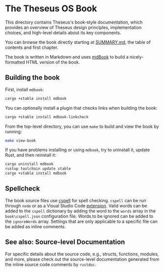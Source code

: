 # The Theseus OS Book

This directory contains Theseus's book-style documentation, which provides an overview of Theseus design principles, implementation choices, and high-level details about its key components.

You can browse the book directly starting at [SUMMARY.md](src/SUMMARY.md), the table of contents and first chapter.

The book is written in Markdown and uses [mdBook](https://rust-lang-nursery.github.io/mdBook/) to build a nicely-formatted HTML version of the book.

## Building the book

First, install `mdbook`:
```sh
cargo +stable install mdbook
```

You can optionally install a plugin that checks links when building the book:
```sh
cargo +stable install mdbook-linkcheck
```

From the top-level directory, you can use `make` to build and view the book by running:
```sh
make view-book
```

If you have problems installing or using `mdbook`, try to uninstall it, update Rust, and then reinstall it:
```sh
cargo uninstall mdbook
rustup toolchain update stable
cargo +stable install mdbook
```

## Spellcheck

The book source files use [cspell](https://github.com/streetsidesoftware/cspell) for spell checking.
`cspell` can be run through `node` or as a Visual Studio Code [extension](https://github.com/streetsidesoftware/vscode-spell-checker).
Valid words can be added to the `cspell` dictionary by adding the word to the `words` array in the `book\cspell.json` configuration file.
Words to be ignored can be added to the `ignoreWords` array.
Settings that are only applicable to a specific file can be added as inline comments.

## See also: Source-level Documentation
For specific details about the source code, e.g., structs, functions, modules, and more, please check out the source-level documentation generated from the inline source code comments by `rustdoc`.

